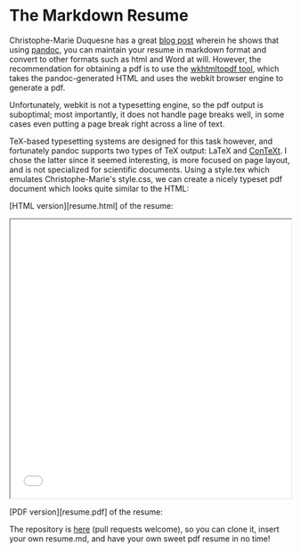 # The Markdown Resume

Christophe-Marie Duquesne has a great [blog post][chmd] wherein he
shows that using [pandoc][pandoc], you can maintain your resume in
markdown format and convert to other formats such as html and Word
at will. However, the recommendation for obtaining a pdf is to use
the [wkhtmltopdf tool][wkhtmltopdf], which takes the pandoc-generated
HTML and uses the webkit browser engine to generate a pdf.

Unfortunately, webkit is not a typesetting engine, so the pdf output
is suboptimal; most importantly, it does not handle page breaks well,
in some cases even putting a page break right across a line of text.

TeX-based typesetting systems are designed for this task however, and
fortunately pandoc supports two types of TeX output: LaTeX and
[ConTeXt][context]. I chose the latter since it seemed interesting, is
more focused on page layout, and is not specialized for scientific
documents. Using a style.tex which emulates Christophe-Marie's
style.css, we can create a nicely typeset pdf document which looks
quite similar to the HTML:

[HTML version][resume.html] of the resume:

<iframe src="resume.html" width=100% height=500px></iframe>

[PDF version][resume.pdf] of the resume:

<object data="resume.pdf" type="application/pdf" width=100% height=500px></object>

The repository is [here][repo] (pull requests welcome), so you can
clone it, insert your own resume.md, and have your own sweet pdf
resume in no time!

[chmd]: http://blog.chmd.fr/editing-a-cv-in-markdown-with-pandoc.html
[pandoc]: http://johnmacfarlane.net/pandoc/
[wkhtmltopdf]: http://wkhtmltopdf.org/
[context]: http://wiki.contextgarden.net/
[repo]: https://github.com/mszep/pandoc_resume
